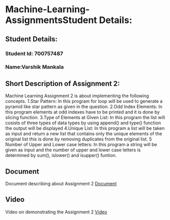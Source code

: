 # Machine-Learning-AssignmentsStudent Details:
## Student Details:
### Student Id: 700757487
### Name:Varshik Mankala


## Short Description of Assignment 2:
Machine Learning Assignment 2 is about implementing the following concepts.
  1.Star Pattern: In this program for loop will be used to generate a pyramid like star pattern as given in the question.
  2.Odd Index Elements: In this program elements at odd indexes have to be printed and it is done by slicing function.
  3.Type of Elements at Given List: In this program the list will cosists of three types of data types by using append() and type() function the output will be displayed
  4.Unique List: In this program a list will be taken as input and return a new list that contains only the unique elements of the original list this is done by removing duplicates from the original list.
  5 Number of Upper and Lower case letters: In this program a string will be given as input and the number of upper and lower case letters is determined by sum(), islower() and isupper() funtion.
  
## Document
Document describing about Assignment 2
[Document](https://docs.google.com/document/d/1Q9VjXUBk6bWvyXt5dA2LwwihbiiyppAh/edit?usp=sharing&ouid=108874816357681756431&rtpof=true&sd=true)

## Video
Video on demonstrating the Assignment 2
[Video](https://drive.google.com/file/d/1DltYumRIGoDgeCrzPX_vYDFRISuamTkS/view?usp=sharing)
